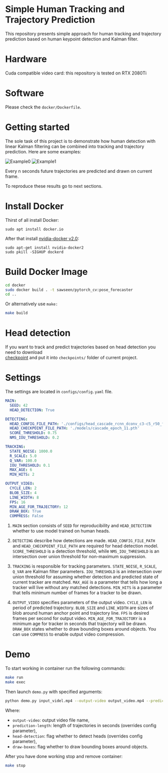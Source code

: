 # Simple Human Tracking and Trajectory Prediction

This repository presents simple approach for human tracking and trajectory prediction based on human keypoint detection and Kalman filter.

# Hardware 
Cuda compatible video card: this repository is tested on RTX 2080Ti

# Software 
Please check the `docker/Dockerfile`.  


# Getting started 
The sole task of this project is to demonstrate how human detection with linear Kalman filtering can be combined into tracking and trajectory prediction.
Here are some examples:

![Example0](images/example0.gif)
![Example1](images/example1.gif)

Every n seconds future trajectories are predicted and drawn on current frame. 

To reproduce these results go to next sections.

# Install Docker
Thirst of all install Docker:
```
sudo apt install docker.io
```
After that install [nvidia-docker v2.0](<https://github.com/NVIDIA/nvidia-docker/wiki/Installation-(version-2.0)>):
```
sudo apt-get install nvidia-docker2
sudo pkill -SIGHUP dockerd
``` 

# Build Docker Image
```bash
cd docker 
sudo docker build . -t sawseen/pytorch_cv:pose_forecaster
cd ..
```

Or alternatively use `make:`
```bash
make build
```


# Head detection

If you want to track and predict trajectories based on head detection you need to download  
[checkpoint](https://yadi.sk/d/tm98vPivVSSYmg) and put it into `checkpoints/` folder of current project.

# Settings 

The settings are located in `configs/config.yaml` file. 

```yml 
MAIN:
  SEED: 42
  HEAD_DETECTION: True

DETECTING:
  HEAD_CONFIG_FILE_PATH: './configs/head_cascade_rcnn_dconv_c3-c5_r50_fpn_1x.py'
  HEAD_CHECKPOINT_FILE_PATH: './models/cascade_epoch_11.pth'
  SCORE_THRESHOLD: 0.75
  NMS_IOU_THRESHOLD: 0.2

TRACKING:
  STATE_NOISE: 1000.0
  R_SCALE: 5.0
  Q_VAR: 100.0
  IOU_THRESHOLD: 0.1
  MAX_AGE: 6
  MIN_HITS: 2

OUTPUT_VIDEO:
  CYCLE_LEN: 2
  BLOB_SIZE: 4
  LINE_WIDTH: 8
  FPS: 16
  MIN_AGE_FOR_TRAJECTORY: 12
  DRAW_BOX: True
  COMPRESS: False
```

1. `MAIN` section consists of `SEED` for reproducibility and `HEAD_DETECTION` whether to use model trained on human heads.

2. `DETECTING` describe how detections are made. `HEAD_CONFIG_FILE_PATH` and `HEAD_CHECKPOINT_FILE_PATH` are required for head detection model. 
`SCORE_THRESHOLD` is a detection threshold, while `NMS_IOU_THRESHOLD` is an intersection over union threshold for non-maximum suppression.
 
3. `TRACKING` is responsible for tracking parameters. `STATE_NOISE`, `R_SCALE`, `Q_VAR` are Kalman filter parameters. 
`IOU_THRESHOLD` is an intersection over union threshold for assuming whether detection and predicted state of current tracker are matched. 
`MAX_AGE` is a parameter that tells how long a tracker will live without any matched detections.
`MIN_HITS` is a parameter that tells minimum number of frames for a tracker to be drawn.

4. `OUTPUT_VIDEO` specifies parameters of the output video. `CYCLE_LEN` is period of predicted trajectory. 
`BLOB_SIZE` and `LINE_WIDTH` are sizes of blob around human anchor point and trajectory line.
`FPS` is desired frames per second for output video. `MIN_AGE_FOR_TRAJECTORY` is a minimum age for tracker in seconds that trajectory will be drawn.
`DRAW_BOX` states whether to draw bounding boxes around objects. You can use `COMPRESS` to enable output video compression.

# Demo

To start working in container run the following commands: 

```bash
make run 
make exec 
```
Then launch `demo.py` with specified arguments:

```bash
python demo.py input_videl.mp4 --output-video output_video.mp4 --prediction-length 2.0 --head-detection --draw-boxes
``` 
Where: 
* `output-video`: output video file name,
* `prediction-length`: length of trajectories in seconds (overrides config parameter), 
* `head-detection`: flag whether to detect heads (overrides config parameter),
* `draw-boxes`: flag whether to draw bounding boxes around objects. 

After you have done working stop and remove container:
```bash
make stop 
```